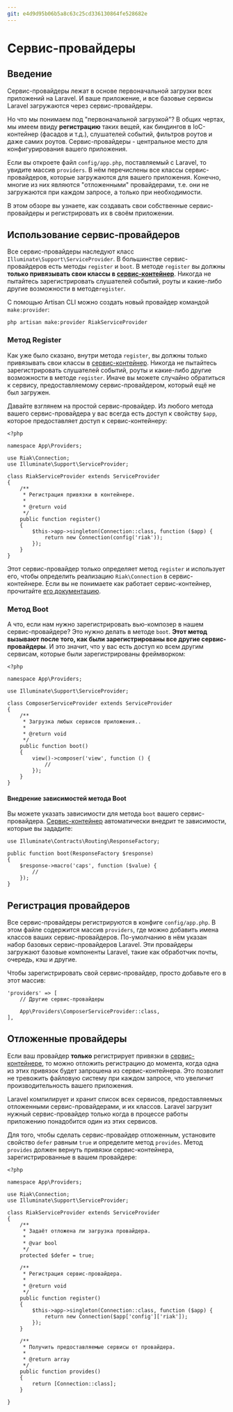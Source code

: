 ```yaml
---
git: e4d9d95b06b5a8c63c25cd336130864fe528682e
---
```


# Сервис-провайдеры

<a name="introduction"></a>
## Введение

Сервис-провайдеры лежат в основе первоначальной загрузки всех приложений на Laravel. И ваше приложение, и все базовые сервисы Laravel загружаются через сервис-провайдеры.

Но что мы понимаем под "первоначальной загрузкой"? В общих чертах, мы имеем ввиду **регистрацию** таких вещей, как биндингов в IoC-контейнер (фасадов и т.д.), слушателей событий, фильтров роутов и даже самих роутов. Сервис-провайдеры - центральное место для конфигурирования вашего приложения.

Если вы откроете файл `config/app.php`, поставляемый с Laravel, то увидите массив `providers`. В нём перечислены все классы сервис-провайдеров, которые загружаются для вашего приложения. Конечно, многие из них являются "отложенными" провайдерами, т.е. они не загружаются при каждом запросе, а только при необходимости.

В этом обзоре вы узнаете, как создавать свои собственные сервис-провайдеры и регистрировать их в своём приложении.

<a name="writing-service-providers"></a>
## Использование сервис-провайдеров

Все сервис-провайдеры наследуют класс `Illuminate\Support\ServiceProvider`. В большинстве сервис-провайдеров есть методы `register` и `boot`. В методе `register` вы должны **только привязывать свои классы в [сервис-контейнер](/docs/{{version}}/container)**. Никогда не пытайтесь зарегистрировать слушателей событий, роуты и какие-либо другие возможности в методе`register`.

С помощью Artisan CLI можно создать новый провайдер командой `make:provider`:

    php artisan make:provider RiakServiceProvider

<a name="the-register-method"></a>
### Метод Register

Как уже было сказано, внутри метода `register`, вы должны только привязывать свои классы в [сервис-контейнер](/docs/{{version}}/container). Никогда не пытайтесь зарегистрировать слушателей событий, роуты и какие-либо другие возможности в методе `register`. Иначе вы можете случайно обратиться к сервису, предоставляемому сервис-провайдером, который ещё не был загружен.

Давайте взглянем на простой сервис-провайдер. Из любого метода вашего сервис-провайдера у вас всегда есть доступ к свойству `$app`, которое предоставляет доступ к сервис-контейнеру:

    <?php

    namespace App\Providers;

    use Riak\Connection;
    use Illuminate\Support\ServiceProvider;

    class RiakServiceProvider extends ServiceProvider
    {
        /**
         * Регистрация привязки в контейнере.
         *
         * @return void
         */
        public function register()
        {
            $this->app->singleton(Connection::class, function ($app) {
                return new Connection(config('riak'));
            });
        }
    }

Этот сервис-провайдер только определяет метод `register` и использует его, чтобы определить реализацию `Riak\Connection` в сервис-контейнере. Если вы не понимаете как работает сервис-контейнер, прочитайте [его документацию](/docs/{{version}}/container).

<a name="the-boot-method"></a>
### Метод Boot

А что, если нам нужно зарегистрировать вью-композер в нашем сервис-провайдере? Это нужно делать в методе `boot`. **Этот метод вызывают после того, как были зарегистрированы все другие сервис-провайдеры**. И это значит, что у вас есть доступ ко всем другим сервисам, которые были зарегистрированы фреймворком:

    <?php

    namespace App\Providers;

    use Illuminate\Support\ServiceProvider;

    class ComposerServiceProvider extends ServiceProvider
    {
        /**
         * Загрузка любых сервисов приложения..
         *
         * @return void
         */
        public function boot()
        {
            view()->composer('view', function () {
                //
            });
        }
    }

#### Внедрение зависимостей метода Boot

Вы можете указать зависимости для метода `boot` вашего сервис-провайдера. [Сервис-контейнер](/docs/{{version}}/container) автоматически внедрит те зависимости, которые вы зададите:

    use Illuminate\Contracts\Routing\ResponseFactory;

    public function boot(ResponseFactory $response)
    {
        $response->macro('caps', function ($value) {
            //
        });
    }

<a name="registering-providers"></a>
## Регистрация провайдеров

Все сервис-провайдеры регистрируются в конфиге `config/app.php`. В этом файле содержится массив `providers`, где можно добавить имена классов ваших сервис-провайдеров. По-умолчанию в нём указан набор базовых сервис-провайдеров Laravel. Эти провайдеры загружают базовые компоненты Laravel, такие как обработчик почты, очередь, кэш и другие.

Чтобы зарегистрировать свой сервис-провайдер, просто добавьте его в этот массив:

    'providers' => [
        // Другие сервис-провайдеры

        App\Providers\ComposerServiceProvider::class,
    ],

<a name="deferred-providers"></a>
## Отложенные провайдеры

Если ваш провайдер **только** регистрирует привязки в [сервис-контейнере](/docs/{{version}}/container), то можно отложить регистрацию до момента, когда одна из этих привязок будет запрошена из сервис-контейнера. Это позволит не тревожить файловую систему при каждом запросе, что увеличит производительность вашего приложения.

Laravel компилирует и хранит список всех сервисов, предоставляемых отложенными сервис-провайдерами, и их классов. Laravel загрузит нужный сервис-провайдер только когда в процессе работы приложению понадобится один из этих сервисов.

Для того, чтобы сделать сервис-провайдер отложенным, установите свойство `defer` равным `true` и определите метод `provides`. Метод `provides` должен вернуть привязки сервис-контейнера, зарегистрированные в вашем провайдере:

    <?php

    namespace App\Providers;

    use Riak\Connection;
    use Illuminate\Support\ServiceProvider;

    class RiakServiceProvider extends ServiceProvider
    {
        /**
         * Задаёт отложена ли загрузка провайдера.
         *
         * @var bool
         */
        protected $defer = true;

        /**
         * Регистрация сервис-провайдера.
         *
         * @return void
         */
        public function register()
        {
            $this->app->singleton(Connection::class, function ($app) {
                return new Connection($app['config']['riak']);
            });
        }

        /**
         * Получить предоставляемые сервисы от провайдера.
         *
         * @return array
         */
        public function provides()
        {
            return [Connection::class];
        }

    }
